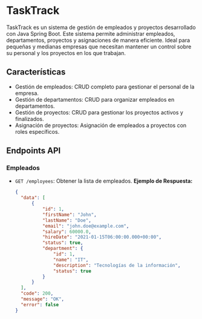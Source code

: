 # TaskTrack
TaskTrack es un sistema de gestión de empleados y proyectos desarrollado con Java Spring Boot. Este sistema permite administrar empleados, departamentos, proyectos y asignaciones de manera eficiente. Ideal para pequeñas y medianas empresas que necesitan mantener un control sobre su personal y los proyectos en los que trabajan.
## Características
- Gestión de empleados: CRUD completo para gestionar el personal de la empresa.
- Gestión de departamentos: CRUD para organizar empleados en departamentos.
- Gestión de proyectos: CRUD para gestionar los proyectos activos y finalizados.
- Asignación de proyectos: Asignación de empleados a proyectos con roles específicos.
## Endpoints API
### Empleados
- `GET /employees`: Obtener la lista de empleados.
  **Ejemplo de Respuesta:**
  ```json
  {
    "data": [
        {
            "id": 1,
            "firstName": "John",
            "lastName": "Doe",
            "email": "john.doe@example.com",
            "salary": 60000.0,
            "hireDate": "2021-01-15T06:00:00.000+00:00",
            "status": true,
            "department": {
                "id": 1,
                "name": "IT",
                "description": "Tecnologías de la información",
                "status": true
            }
        }
    ],
    "code": 200,
    "message": "OK",
    "error": false
  }
```
